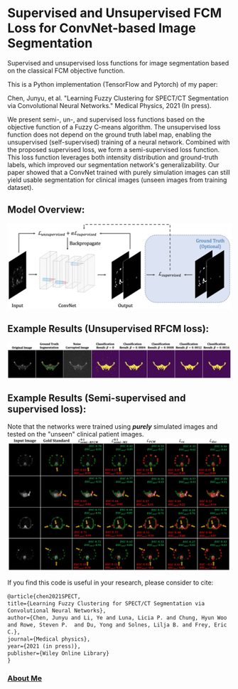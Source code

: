 # Supervised and Unsupervised FCM Loss for ConvNet-based Image Segmentation
Supervised and unsupervised loss functions for image segmentation based on the classical FCM objective function.

This is a Python implementation (TensorFlow and Pytorch) of my paper:

Chen, Junyu, et al. "Learning Fuzzy Clustering for SPECT/CT Segmentation via Convolutional Neural Networks." Medical Physics, 2021 (In press).

We present semi-, un-, and supervised loss functions based on the objective function of a Fuzzy C-means algorithm. The unsupervised loss function does not depend on the ground truth label map, enabling the unsupervised (self-supervised) training of a neural network. Combined with the proposed supervised loss, we form a semi-supervised loss function. This loss function leverages both intensity distribution and ground-truth labels, which improved our segmentation network's generalizability. Our paper showed that a ConvNet trained with purely simulation images can still yield usable segmentation for clinical images (unseen images from training dataset).

## Model Overview:
<img src="https://github.com/junyuchen245/Semi-supervised_FCM_Loss_for_Segmentation/blob/main/figures/overview.jpg" width="600"/>

## Example Results (Unsupervised RFCM loss):
<img src="https://github.com/junyuchen245/Semi-supervised_FCM_Loss_for_Segmentation/blob/main/figures/beta_results.jpg" width="1000"/>

## Example Results (Semi-supervised and supervised loss):
Note that the networks were trained using ***purely*** simulated images and tested on the "unseen" clinical patient images.
<img src="https://github.com/junyuchen245/Semi-supervised_FCM_Loss_for_Segmentation/blob/main/figures/patient_test.JPG" width="800"/>



If you find this code is useful in your research, please consider to cite:

    @article{chen2021SPECT,
    title={Learning Fuzzy Clustering for SPECT/CT Segmentation via Convolutional Neural Networks},
    author={Chen, Junyu and Li, Ye and Luna, Licia P. and Chung, Hyun Woo and Rowe, Steven P.  and Du, Yong and Solnes, Lilja B. and Frey, Eric C.},
    journal={Medical physics},
    year={2021 (in press)},
    publisher={Wiley Online Library}
    }

 
 
### <a href="https://junyuchen245.github.io"> About Me</a>

